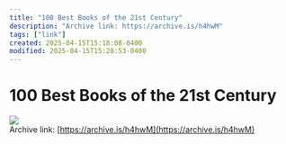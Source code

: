 ```yaml
---
title: "100 Best Books of the 21st Century"
description: "Archive link: https://archive.is/h4hwM"
tags: ["link"]
created: 2025-04-15T15:18:08-0400
modified: 2025-04-15T15:28:53-0400
---
```

# 100 Best Books of the 21st Century

![](/garden/scr.png)  
Archive link: [https://archive.is/h4hwM](https://archive.is/h4hwM)